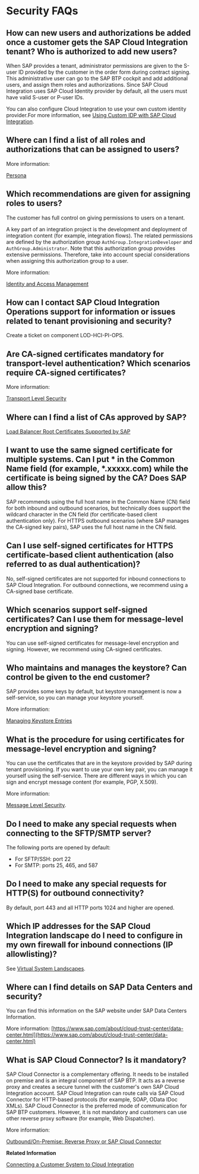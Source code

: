 <!-- loio58ff94fc64784e3d9e53f357f08a0bce -->

# Security FAQs



<a name="loio58ff94fc64784e3d9e53f357f08a0bce__section_jg5_jjd_x1b"/>

## How can new users and authorizations be added once a customer gets the SAP Cloud Integration tenant? Who is authorized to add new users?

When SAP provides a tenant, administrator permissions are given to the S-user ID provided by the customer in the order form during contract signing. This administrative user can go to the SAP BTP cockpit and add additional users, and assign them roles and authorizations. Since SAP Cloud Integration uses SAP Cloud Identity provider by default, all the users must have valid S-user or P-user IDs.

You can also configure Cloud Integration to use your own custom identity provider.For more information, see [Using Custom IDP with SAP Cloud Integration](../ConnectionSetup/using-custom-idp-with-sap-cloud-integration-c59610d.md).



<a name="loio58ff94fc64784e3d9e53f357f08a0bce__section_k2k_sjd_x1b"/>

## Where can I find a list of all roles and authorizations that can be assigned to users?

More information:

[Persona](../SecurityNeo/persona-2937e5c.md)



<a name="loio58ff94fc64784e3d9e53f357f08a0bce__section_xc2_mv1_v2b"/>

## Which recommendations are given for assigning roles to users?

The customer has full control on giving permissions to users on a tenant.

A key part of an integration project is the development and deployment of integration content \(for example, integration flows\). The related permissions are defined by the authorization group `AuthGroup.IntegrationDeveloper` and `AuthGroup.Administrator`. Note that this authorization group provides extensive permissions. Therefore, take into account special considerations when assigning this authorization group to a user.

More information:

[Identity and Access Management](../SecurityNeo/identity-and-access-management-15ca6f9.md)



<a name="loio58ff94fc64784e3d9e53f357f08a0bce__section_tz2_1kd_x1b"/>

## How can I contact SAP Cloud Integration Operations support for information or issues related to tenant provisioning and security?

Create a ticket on component LOD-HCI-PI-OPS.



<a name="loio58ff94fc64784e3d9e53f357f08a0bce__section_dfb_2kd_x1b"/>

## Are CA-signed certificates mandatory for transport-level authentication? Which scenarios require CA-signed certificates?

More information:

[Transport Level Security](transport-level-security-50321f2.md)



<a name="loio58ff94fc64784e3d9e53f357f08a0bce__section_lwv_3kd_x1b"/>

## Where can I find a list of CAs approved by SAP?

[Load Balancer Root Certificates Supported by SAP](https://help.sap.com/viewer/368c481cd6954bdfa5d0435479fd4eaf/Cloud/en-US/4509f605e83c4c939a91b81eb3a6cdea.html)



<a name="loio58ff94fc64784e3d9e53f357f08a0bce__section_vr5_zkd_x1b"/>

## I want to use the same signed certificate for multiple systems. Can I put \* in the Common Name field \(for example, \*.xxxxx.com\) while the certificate is being signed by the CA? Does SAP allow this?

SAP recommends using the full host name in the Common Name \(CN\) field for both inbound and outbound scenarios, but technically does support the wildcard character in the CN field \(for certificate-based client authentication only\). For HTTPS outbound scenarios \(where SAP manages the CA-signed key pairs\), SAP uses the full host name in the CN field.



<a name="loio58ff94fc64784e3d9e53f357f08a0bce__section_pd4_bld_x1b"/>

## Can I use self-signed certificates for HTTPS certificate-based client authentication \(also referred to as dual authentication\)?

No, self-signed certificates are not supported for inbound connections to SAP Cloud Integration. For outbound connections, we recommend using a CA-signed base certificate.



<a name="loio58ff94fc64784e3d9e53f357f08a0bce__section_q12_2ld_x1b"/>

## Which scenarios support self-signed certificates? Can I use them for message-level encryption and signing?

You can use self-signed certificates for message-level encryption and signing. However, we recommend using CA-signed certificates.



<a name="loio58ff94fc64784e3d9e53f357f08a0bce__section_w1h_jld_x1b"/>

## Who maintains and manages the keystore? Can control be given to the end customer?

SAP provides some keys by default, but keystore management is now a self-service, so you can manage your keystore yourself.

More information:

[Managing Keystore Entries](../Operations/managing-keystore-entries-2dc8942.md)



<a name="loio58ff94fc64784e3d9e53f357f08a0bce__section_dj2_rld_x1b"/>

## What is the procedure for using certificates for message-level encryption and signing?

You can use the certificates that are in the keystore provided by SAP during tenant provisioning. If you want to use your own key pair, you can manage it yourself using the self-service. There are different ways in which you can sign and encrypt message content \(for example, PGP, X.509\).

More information:

[Message Level Security](https://help.sap.com/viewer/368c481cd6954bdfa5d0435479fd4eaf/Cloud/en-US/463a9085156d4672bc4ee9095277e453.html).



<a name="loio58ff94fc64784e3d9e53f357f08a0bce__section_cr4_hmd_x1b"/>

## Do I need to make any special requests when connecting to the SFTP/SMTP server?

The following ports are opened by default:

-   For SFTP/SSH: port 22
-   For SMTP: ports 25, 465, and 587



<a name="loio58ff94fc64784e3d9e53f357f08a0bce__section_fhy_mmd_x1b"/>

## Do I need to make any special requests for HTTP\(S\) for outbound connectivity?

By default, port 443 and all HTTP ports 1024 and higher are opened.



<a name="loio58ff94fc64784e3d9e53f357f08a0bce__section_hn4_4md_x1b"/>

## Which IP addresses for the SAP Cloud Integration landscape do I need to configure in my own firewall for inbound connections \(IP allowlisting\)?

See [Virtual System Landscapes](https://help.sap.com/viewer/368c481cd6954bdfa5d0435479fd4eaf/Cloud/en-US/dd2309565a0c4be2892ecbf223bc9277.html).



<a name="loio58ff94fc64784e3d9e53f357f08a0bce__section_j5w_1nd_x1b"/>

## Where can I find details on SAP Data Centers and security?

You can find this information on the SAP website under SAP Data Centers Information.

More information: [https://www.sap.com/about/cloud-trust-center/data-center.html](https://www.sap.com/about/cloud-trust-center/data-center.html)



<a name="loio58ff94fc64784e3d9e53f357f08a0bce__section_egj_2nd_x1b"/>

## What is SAP Cloud Connector? Is it mandatory?

SAP Cloud Connector is a complementary offering. It needs to be installed on premise and is an integral component of SAP BTP. It acts as a reverse proxy and creates a secure tunnel with the customer's own SAP Cloud Integration account. SAP Cloud Integration can route calls via SAP Cloud Connector for HTTP-based protocols \(for example, SOAP, OData IDoc XMLs\). SAP Cloud Connector is the preferred mode of communication for SAP BTP customers. However, it is not mandatory and customers can use other reverse proxy software \(for example, Web Dispatcher\).

More information:

[Outbound/On-Premise: Reverse Proxy or SAP Cloud Connector](../ConnectionSetup/outbound-on-premise-reverse-proxy-or-sap-cloud-connector-14567e1.md)

**Related Information**  




[Connecting a Customer System to Cloud Integration](../ConnectionSetup/connecting-a-customer-system-to-cloud-integration-7cfe913.md "You can set up the technical connection between a tenant and different kinds of remote systems (in many cases located in the customer landscape).")

